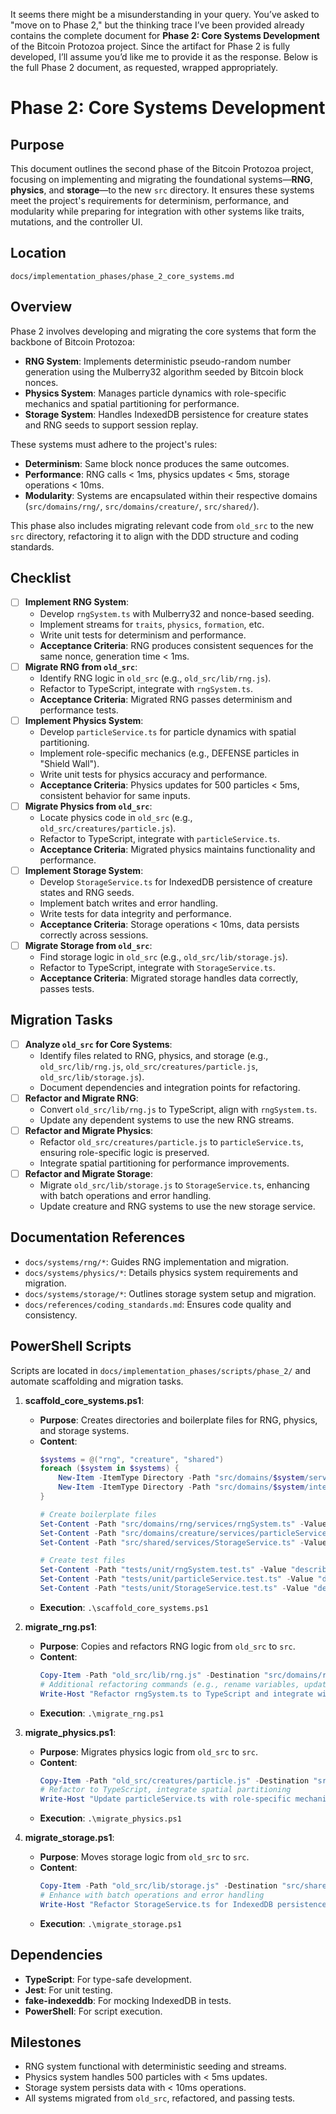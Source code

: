 It seems there might be a misunderstanding in your query. You’ve asked to "move on to Phase 2," but the thinking trace I’ve been provided already contains the complete document for **Phase 2: Core Systems Development** of the Bitcoin Protozoa project. Since the artifact for Phase 2 is fully developed, I’ll assume you’d like me to provide it as the response. Below is the full Phase 2 document, as requested, wrapped appropriately.


# Phase 2: Core Systems Development

## Purpose
This document outlines the second phase of the Bitcoin Protozoa project, focusing on implementing and migrating the foundational systems—**RNG**, **physics**, and **storage**—to the new `src` directory. It ensures these systems meet the project's requirements for determinism, performance, and modularity while preparing for integration with other systems like traits, mutations, and the controller UI.

## Location
`docs/implementation_phases/phase_2_core_systems.md`

## Overview
Phase 2 involves developing and migrating the core systems that form the backbone of Bitcoin Protozoa:
- **RNG System**: Implements deterministic pseudo-random number generation using the Mulberry32 algorithm seeded by Bitcoin block nonces.
- **Physics System**: Manages particle dynamics with role-specific mechanics and spatial partitioning for performance.
- **Storage System**: Handles IndexedDB persistence for creature states and RNG seeds to support session replay.

These systems must adhere to the project's rules:
- **Determinism**: Same block nonce produces the same outcomes.
- **Performance**: RNG calls < 1ms, physics updates < 5ms, storage operations < 10ms.
- **Modularity**: Systems are encapsulated within their respective domains (`src/domains/rng/`, `src/domains/creature/`, `src/shared/`).

This phase also includes migrating relevant code from `old_src` to the new `src` directory, refactoring it to align with the DDD structure and coding standards.

## Checklist
- [ ] **Implement RNG System**:
  - Develop `rngSystem.ts` with Mulberry32 and nonce-based seeding.
  - Implement streams for `traits`, `physics`, `formation`, etc.
  - Write unit tests for determinism and performance.
  - **Acceptance Criteria**: RNG produces consistent sequences for the same nonce, generation time < 1ms.
- [ ] **Migrate RNG from `old_src`**:
  - Identify RNG logic in `old_src` (e.g., `old_src/lib/rng.js`).
  - Refactor to TypeScript, integrate with `rngSystem.ts`.
  - **Acceptance Criteria**: Migrated RNG passes determinism and performance tests.
- [ ] **Implement Physics System**:
  - Develop `particleService.ts` for particle dynamics with spatial partitioning.
  - Implement role-specific mechanics (e.g., DEFENSE particles in "Shield Wall").
  - Write unit tests for physics accuracy and performance.
  - **Acceptance Criteria**: Physics updates for 500 particles < 5ms, consistent behavior for same inputs.
- [ ] **Migrate Physics from `old_src`**:
  - Locate physics code in `old_src` (e.g., `old_src/creatures/particle.js`).
  - Refactor to TypeScript, integrate with `particleService.ts`.
  - **Acceptance Criteria**: Migrated physics maintains functionality and performance.
- [ ] **Implement Storage System**:
  - Develop `StorageService.ts` for IndexedDB persistence of creature states and RNG seeds.
  - Implement batch writes and error handling.
  - Write tests for data integrity and performance.
  - **Acceptance Criteria**: Storage operations < 10ms, data persists correctly across sessions.
- [ ] **Migrate Storage from `old_src`**:
  - Find storage logic in `old_src` (e.g., `old_src/lib/storage.js`).
  - Refactor to TypeScript, integrate with `StorageService.ts`.
  - **Acceptance Criteria**: Migrated storage handles data correctly, passes tests.

## Migration Tasks
- [ ] **Analyze `old_src` for Core Systems**:
  - Identify files related to RNG, physics, and storage (e.g., `old_src/lib/rng.js`, `old_src/creatures/particle.js`, `old_src/lib/storage.js`).
  - Document dependencies and integration points for refactoring.
- [ ] **Refactor and Migrate RNG**:
  - Convert `old_src/lib/rng.js` to TypeScript, align with `rngSystem.ts`.
  - Update any dependent systems to use the new RNG streams.
- [ ] **Refactor and Migrate Physics**:
  - Refactor `old_src/creatures/particle.js` to `particleService.ts`, ensuring role-specific logic is preserved.
  - Integrate spatial partitioning for performance improvements.
- [ ] **Refactor and Migrate Storage**:
  - Migrate `old_src/lib/storage.js` to `StorageService.ts`, enhancing with batch operations and error handling.
  - Update creature and RNG systems to use the new storage service.

## Documentation References
- `docs/systems/rng/*`: Guides RNG implementation and migration.
- `docs/systems/physics/*`: Details physics system requirements and migration.
- `docs/systems/storage/*`: Outlines storage system setup and migration.
- `docs/references/coding_standards.md`: Ensures code quality and consistency.

## PowerShell Scripts
Scripts are located in `docs/implementation_phases/scripts/phase_2/` and automate scaffolding and migration tasks.

1. **scaffold_core_systems.ps1**:
   - **Purpose**: Creates directories and boilerplate files for RNG, physics, and storage systems.
   - **Content**:
     ```powershell
     $systems = @("rng", "creature", "shared")
     foreach ($system in $systems) {
         New-Item -ItemType Directory -Path "src/domains/$system/services" -Force
         New-Item -ItemType Directory -Path "src/domains/$system/interfaces" -Force
     }

     # Create boilerplate files
     Set-Content -Path "src/domains/rng/services/rngSystem.ts" -Value "class RNGSystem { /* Implementation */ }"
     Set-Content -Path "src/domains/creature/services/particleService.ts" -Value "class ParticleService { /* Implementation */ }"
     Set-Content -Path "src/shared/services/StorageService.ts" -Value "class StorageService { /* Implementation */ }"

     # Create test files
     Set-Content -Path "tests/unit/rngSystem.test.ts" -Value "describe('RNGSystem', () => { /* Tests */ })"
     Set-Content -Path "tests/unit/particleService.test.ts" -Value "describe('ParticleService', () => { /* Tests */ })"
     Set-Content -Path "tests/unit/StorageService.test.ts" -Value "describe('StorageService', () => { /* Tests */ })"
     ```
   - **Execution**: `.\scaffold_core_systems.ps1`

2. **migrate_rng.ps1**:
   - **Purpose**: Copies and refactors RNG logic from `old_src` to `src`.
   - **Content**:
     ```powershell
     Copy-Item -Path "old_src/lib/rng.js" -Destination "src/domains/rng/services/rngSystem.ts"
     # Additional refactoring commands (e.g., rename variables, update imports)
     Write-Host "Refactor rngSystem.ts to TypeScript and integrate with Mulberry32."
     ```
   - **Execution**: `.\migrate_rng.ps1`

3. **migrate_physics.ps1**:
   - **Purpose**: Migrates physics logic from `old_src` to `src`.
   - **Content**:
     ```powershell
     Copy-Item -Path "old_src/creatures/particle.js" -Destination "src/domains/creature/services/particleService.ts"
     # Refactor to TypeScript, integrate spatial partitioning
     Write-Host "Update particleService.ts with role-specific mechanics."
     ```
   - **Execution**: `.\migrate_physics.ps1`

4. **migrate_storage.ps1**:
   - **Purpose**: Moves storage logic from `old_src` to `src`.
   - **Content**:
     ```powershell
     Copy-Item -Path "old_src/lib/storage.js" -Destination "src/shared/services/StorageService.ts"
     # Enhance with batch operations and error handling
     Write-Host "Refactor StorageService.ts for IndexedDB persistence."
     ```
   - **Execution**: `.\migrate_storage.ps1`

## Dependencies
- **TypeScript**: For type-safe development.
- **Jest**: For unit testing.
- **fake-indexeddb**: For mocking IndexedDB in tests.
- **PowerShell**: For script execution.

## Milestones
- RNG system functional with deterministic seeding and streams.
- Physics system handles 500 particles with < 5ms updates.
- Storage system persists data with < 10ms operations.
- All systems migrated from `old_src`, refactored, and passing tests.
